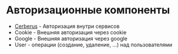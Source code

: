 # Авторизационные компоненты

- [Cerberus](Cerberus/README.md) - Авторизация внутри сервисов
- Cookie - Внешняя авторизация через cookie
- Google - Внешняя авторизация через google
- User - операции (создание, удаление, ...) над пользователями
